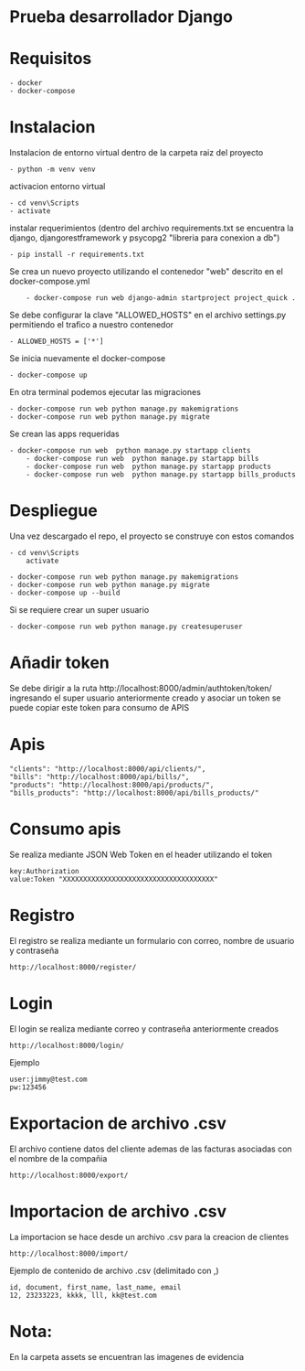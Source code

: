 # Prueba desarrollador Django

# Requisitos
    - docker 
    - docker-compose

# Instalacion 

Instalacion de entorno virtual dentro de la carpeta raiz del proyecto
    	
	- python -m venv venv

activacion entorno virtual 
	
	- cd venv\Scripts
	- activate

instalar requerimientos (dentro del archivo requirements.txt se encuentra la django, djangorestframework y psycopg2 "libreria para conexion a db")
   	
	- pip install -r requirements.txt

Se crea un nuevo proyecto utilizando el contenedor "web" descrito en el docker-compose.yml
    
    	- docker-compose run web django-admin startproject project_quick . 

Se debe configurar la clave "ALLOWED_HOSTS"  en el archivo settings.py permitiendo el trafico a nuestro contenedor
    	
	- ALLOWED_HOSTS = ['*']

Se inicia nuevamente el docker-compose
	
	- docker-compose up

En  otra terminal podemos ejecutar las migraciones 
	
	- docker-compose run web python manage.py makemigrations
	- docker-compose run web python manage.py migrate

Se crean las apps requeridas 
    	
	- docker-compose run web  python manage.py startapp clients
    	- docker-compose run web  python manage.py startapp bills
    	- docker-compose run web  python manage.py startapp products
    	- docker-compose run web  python manage.py startapp bills_products

# Despliegue 

Una vez descargado el repo, el proyecto se construye con estos comandos

	- cd venv\Scripts
	    activate
	
	- docker-compose run web python manage.py makemigrations
	- docker-compose run web python manage.py migrate
	- docker-compose up --build
	
Si se requiere crear un super usuario

	- docker-compose run web python manage.py createsuperuser

# Añadir token 
Se debe dirigir a la ruta http://localhost:8000/admin/authtoken/token/ ingresando el super usuario anteriormente creado y asociar un token se puede copiar este token para consumo de APIS

# Apis
    "clients": "http://localhost:8000/api/clients/",
    "bills": "http://localhost:8000/api/bills/",
    "products": "http://localhost:8000/api/products/",
    "bills_products": "http://localhost:8000/api/bills_products/"

# Consumo apis

Se realiza mediante JSON Web Token en el header utilizando el token

    key:Authorization
    value:Token "XXXXXXXXXXXXXXXXXXXXXXXXXXXXXXXXXXXXX"

# Registro

El registro se realiza mediante un formulario con correo, nombre de usuario y contraseña 

    http://localhost:8000/register/

# Login 

El login se realiza mediante correo y contraseña anteriormente creados

    http://localhost:8000/login/
Ejemplo

    user:jimmy@test.com
    pw:123456

# Exportacion de archivo .csv

El archivo contiene datos del cliente ademas de las facturas asociadas con el nombre de la compañia
    
    http://localhost:8000/export/

# Importacion de archivo .csv

La importacion se hace desde un archivo .csv para la creacion de clientes
    	
    http://localhost:8000/import/

Ejemplo de contenido de archivo .csv (delimitado con ,)
    
    id, document, first_name, last_name, email
    12, 23233223, kkkk, lll, kk@test.com

# Nota:

En la carpeta assets se encuentran las imagenes de evidencia
